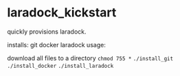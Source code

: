 # laradock_kickstart

quickly provisions laradock.

installs:
git
docker
laradock
usage:

download all files to a directory
```chmod 755 *```
```./install_git```
```./install_docker```
```./install_laradock```
